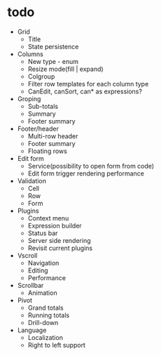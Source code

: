 # todo

* Grid
	* Title
	* State persistence
* Columns 
	* New type - enum
	* Resize mode(fill | expand)
	* Colgroup 
	* Filter row templates for each column type
	* CanEdit, canSort, can* as expressions?
* Groping 
	* Sub-totals
	* Summary
	* Footer summary
* Footer/header
	* Multi-row header
	* Footer summary
	* Floating rows
* Edit form
	* Service(possibility to open form from code)
	* Edit form trigger rendering performance
* Validation
	* Cell
	* Row
	* Form
* Plugins
	* Context menu
	* Expression builder
	* Status bar
	* Server side rendering
	* Revisit current plugins
* Vscroll 
	* Navigation
	* Editing
	* Performance
* Scrollbar
	* Animation
* Pivot
	* Grand totals
	* Running totals
	* Drill-down
* Language
	* Localization
	* Right to left support
